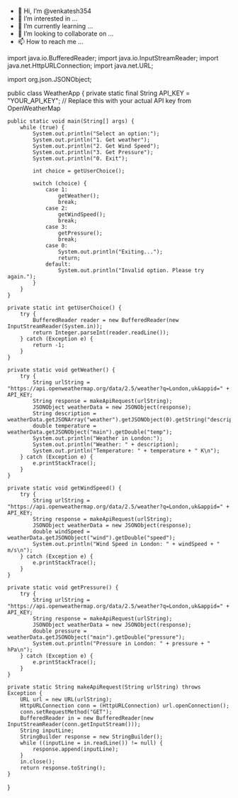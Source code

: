 - 👋 Hi, I’m @venkatesh354
- 👀 I’m interested in ...
- 🌱 I’m currently learning ...
- 💞️ I’m looking to collaborate on ...
- 📫 How to reach me ...

<!---
venkatesh354/venkatesh354 is a ✨ special ✨ repository because its `README.md` (this file) appears on your GitHub profile.
You can click the Preview link to take a look at your changes.
--->
import java.io.BufferedReader;
import java.io.InputStreamReader;
import java.net.HttpURLConnection;
import java.net.URL;

import org.json.JSONObject;

public class WeatherApp {
    private static final String API_KEY = "YOUR_API_KEY"; // Replace this with your actual API key from OpenWeatherMap

    public static void main(String[] args) {
        while (true) {
            System.out.println("Select an option:");
            System.out.println("1. Get weather");
            System.out.println("2. Get Wind Speed");
            System.out.println("3. Get Pressure");
            System.out.println("0. Exit");

            int choice = getUserChoice();

            switch (choice) {
                case 1:
                    getWeather();
                    break;
                case 2:
                    getWindSpeed();
                    break;
                case 3:
                    getPressure();
                    break;
                case 0:
                    System.out.println("Exiting...");
                    return;
                default:
                    System.out.println("Invalid option. Please try again.");
            }
        }
    }

    private static int getUserChoice() {
        try {
            BufferedReader reader = new BufferedReader(new InputStreamReader(System.in));
            return Integer.parseInt(reader.readLine());
        } catch (Exception e) {
            return -1;
        }
    }

    private static void getWeather() {
        try {
            String urlString = "https://api.openweathermap.org/data/2.5/weather?q=London,uk&appid=" + API_KEY;
            String response = makeApiRequest(urlString);
            JSONObject weatherData = new JSONObject(response);
            String description = weatherData.getJSONArray("weather").getJSONObject(0).getString("description");
            double temperature = weatherData.getJSONObject("main").getDouble("temp");
            System.out.println("Weather in London:");
            System.out.println("Weather: " + description);
            System.out.println("Temperature: " + temperature + " K\n");
        } catch (Exception e) {
            e.printStackTrace();
        }
    }

    private static void getWindSpeed() {
        try {
            String urlString = "https://api.openweathermap.org/data/2.5/weather?q=London,uk&appid=" + API_KEY;
            String response = makeApiRequest(urlString);
            JSONObject weatherData = new JSONObject(response);
            double windSpeed = weatherData.getJSONObject("wind").getDouble("speed");
            System.out.println("Wind Speed in London: " + windSpeed + " m/s\n");
        } catch (Exception e) {
            e.printStackTrace();
        }
    }

    private static void getPressure() {
        try {
            String urlString = "https://api.openweathermap.org/data/2.5/weather?q=London,uk&appid=" + API_KEY;
            String response = makeApiRequest(urlString);
            JSONObject weatherData = new JSONObject(response);
            double pressure = weatherData.getJSONObject("main").getDouble("pressure");
            System.out.println("Pressure in London: " + pressure + " hPa\n");
        } catch (Exception e) {
            e.printStackTrace();
        }
    }

    private static String makeApiRequest(String urlString) throws Exception {
        URL url = new URL(urlString);
        HttpURLConnection conn = (HttpURLConnection) url.openConnection();
        conn.setRequestMethod("GET");
        BufferedReader in = new BufferedReader(new InputStreamReader(conn.getInputStream()));
        String inputLine;
        StringBuilder response = new StringBuilder();
        while ((inputLine = in.readLine()) != null) {
            response.append(inputLine);
        }
        in.close();
        return response.toString();
    }
}
